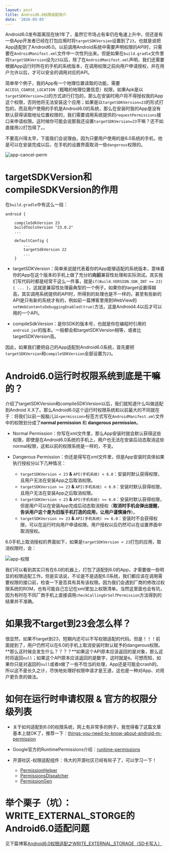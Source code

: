 ```yaml
---
layout: post
title: Android6.0权限适配简介
date: '2016-03-05'
---
```


Android6.0发布距离现在快1年了，虽然它市场占有率仍在龟速上升中，但还是有一些App开发者已经在打包应用时将`targetSDKVersion`设置到了`23`，也就是说把App适配到了Android6.0。以前调用Android系统中需要声明权限的API时，只需要在`AndroidManifest.xml`文件中一次性列出来。但是如果在`build.gradle`文件里将`targetSDKVersion`设为`23`以后，除了在`AndroidManifest.xml`声明，我们还需要根据App运行时所在的手机的系统版本，在调用权限之前向用户申请授权，并在用户允许以后，才可以安全的调用对应的API。

简单举个例子，我的App有一个地理位置读取的功能，需要`ACCESS_COARSE_LOCATION`（粗略的地理位置信息）权限，如果Apk是以`targetSDKVersion=22`的方式进行打包的，那么在安装时用户将不得授权我的App这个权限，否则他将无法安装这个应用；如果是以`targetSDKVersion=23`的形式打包的，而且用户使用的手机是Android6.0的系统，那么在安装时我的App是没有默认获得读取地址位置权限的，我们需要调用系统提供的`requestPermissions`接口来申请权限。这时候你可能会说那我还设置`targetSDKVersion=23`干嘛？还不如直接用`22`打包得了。。

不要高兴得太早，下面我们会说理由。因为只要用户使用的是6.0系统的手机，他是可以在安装完成以后，在手机的设置界面取消一些`dangerous`权限的。

![app-cancel-perm](/content/images/app-cancel-perm.png)

# targetSDKVersion和compileSDKVersion的作用

在`build.gradle`中有这么一段：

```
android {

    compileSdkVersion 23
    buildToolsVersion "23.0.2"
    ...
    
    defaultConfig {
        ...
        targetSdkVersion 22
        ...
    }

```

- targetSDKVersion：简单来说就代表着你的App能够适配的系统版本，意味着你的App在这个版本的手机上做了充分的**向前**兼容性处理和实际测试。其实我们写代码时都是经常干这么一件事，就是`if(Build.VERSION.SDK_INT >= 23) { ... }`，这就是兼容性处理最典型的一个例子。如果你的target设置得越高，其实调用系统提供的API时，所得到的处理也是不一样的，甚至有些新的API是只有新的系统才有的，例如前一篇博客里用到WebView的`setWebContentsDebuggingEnabled(true)`方法，这是Android4.4以后才可以用的一个API。

- compileSdkVersion：是你SDK的版本号，也就是你在编程时引用的`android.jar`的版本。一般都会和targetSDKVersion相等，或者比targetSDKVersion高。

因此，如果我们要把自己的App适配到Android6.0系统，首先要把`targetSDKVersion`和`compileSDKVersion`全部设置为`23`。


# Android6.0运行时权限系统到底是干嘛的？

介绍了targetSDKVersion和compileSDKVersion以后，我们就知道什么叫做适配到Android X.X了。那么Android6.0这个运行时权限系统和以前最大的不同就在于：将我们以前一股脑儿以`<permission>`标签方式写在`AndroidManifest.xml`文件中的权限划分成了**normal permission** 和 **dangerous permission**。

- Normal Permission：你写在xml文件里，那么App安装时就会默认获得这些权限，即使是在Android6.0系统的手机上，用户也无法在安装后动态取消这些normal权限，这和以前的权限系统是一样的，不变。

- Dangerous Permission：你还是得写在xml文件里，但是App安装时具体如果执行授权分以下几种情况：
	- `targetSDKVersion < 23` **&** `API(手机系统) < 6.0`：安装时默认获得权限，且用户无法在安装App之后取消权限。
	- `targetSDKVersion >= 23` **&** `API(手机系统) < 6.0`：安装时默认获得权限，且用户无法在安装App之后取消权限。
	- `targetSDKVersion < 23` **&** `API(手机系统) >= 6.0`：安装时默认获得权限，但是用户可以在安装App完成后动态取消授权（**取消时手机会弹出提醒，告诉用户这个是为旧版手机打造的应用，让用户谨慎操作**）。
	- `targetSDKVersion >= 23` **&** `API(手机系统) >= 6.0`：安装时不会获得权限，可以在运行时向用户申请权限。用户授权以后仍然可以在设置界面中取消授权。
	
6.0手机上取消授权的界面如下，如果是`targetSDKVersion < 23`打包的应用，取消权限时，会：

![app-权限](/content/images/app-permission.png)
	
我们可以看到其实只有在6.0的机器上，打包了适配到6.0的App，才需要做一些明显的权限适配工作。但是实话说，不论是不是适配6.0系统，我们都应该在调用需要权限的接口前，检查一下是否具有具有该权限。因为我们会遇到厂商的修改过权限系统的ROM，也有可能自己忘记在xml里加上权限清单。当然这里面也会有坑，因为有时在不同厂商手机上直接调用`checkCallingOrSelfPermission`方法得到的结果并不准确。

# 如果我不target到23会怎么样？

很显然，如果不target到23，短期内还可以不写权限适配的代码。但是！！！前面提到了，用户仍然可以在6.0的手机上取消安装时默认赋予的dangerous权限。**那么这时候会发生什么？？？？**如果这个API原本应该返回的是对象，那么这时将返回`null`；如果这个API原本应该返回的是数字，这时就是`0`。可想而知，如果你只是对返回的`null`或者`0`做了一些不恰当的处理，App还是可能会crash的。所以这不是长久之计，尽快地处理好权限申请才是王道，这也是一种对App、对用户更负责的做法。

# 如何在运行时申请权限 & 官方的权限分级列表

- 关于如何适配到6.0的权限系统，网上有非常多的例子，我觉得看了这篇文章基本上就OK了，推荐一下：[things-you-need-to-know-about-android-m-permission](http://inthecheesefactory.com/blog/things-you-need-to-know-about-android-m-permission-developer-edition)

- Google官方的RuntimePermissions介绍：[runtime-permissions](https://developer.android.com/preview/features/runtime-permissions.html)

- 开源社区-权限适配组件：伟大的开源社区已经有轮子了，可以学习一下！
	- [PermissionHelper](https://github.com/k0shk0sh/PermissionHelper)
	- [PermissionsDispatcher](https://github.com/hotchemi/PermissionsDispatcher)
	- [PermissionGen](https://github.com/lovedise/PermissionGen)


# 举个栗子（坑）：WRITE_EXTERNAL_STORGE的Android6.0适配问题

见下篇博客[Android6.0权限适配之WRITE_EXTERNAL_STORAGE（SD卡写入）](http://)






